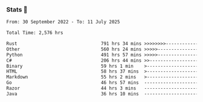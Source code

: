 ### Stats 👋
<!--START_SECTION:waka-->

```txt
From: 30 September 2022 - To: 11 July 2025

Total Time: 2,576 hrs

Rust                               791 hrs 34 mins >>>>>>>>-----------------   30.73 %
Other                              560 hrs 24 mins >>>>>--------------------   21.75 %
Python                             491 hrs 57 mins >>>>>--------------------   19.10 %
C#                                 206 hrs 44 mins >>-----------------------   08.03 %
Binary                             59 hrs 1 min    >------------------------   02.29 %
HTML                               58 hrs 37 mins  >------------------------   02.28 %
Markdown                           55 hrs 2 mins   >------------------------   02.14 %
Go                                 46 hrs 57 mins  -------------------------   01.82 %
Razor                              44 hrs 3 mins   -------------------------   01.71 %
Java                               36 hrs 10 mins  -------------------------   01.40 %
```

<!--END_SECTION:waka-->

<!--
**buhaytza2005/buhaytza2005** is a ✨ _special_ ✨ repository because its `README.md` (this file) appears on your GitHub profile.

Here are some ideas to get you started:

- 🔭 I’m currently working on ...
- 🌱 I’m currently learning ...
- 👯 I’m looking to collaborate on ...
- 🤔 I’m looking for help with ...
- 💬 Ask me about ...
- 📫 How to reach me: ...
- 😄 Pronouns: ...
- ⚡ Fun fact: ...
-->


